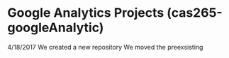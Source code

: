# Google Analytics Projects (cas265-googleAnalytic)
4/18/2017
We created a new repository
We moved the preexsisting 